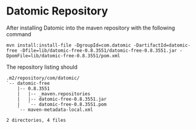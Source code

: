 Datomic Repository
==================

After installing Datomic into the maven repository with the following
command

    mvn install:install-file -DgroupId=com.datomic -DartifactId=datomic-free -Dfile=lib/datomic-free-0.8.3551/datomic-free-0.8.3551.jar -DpomFile=lib/datomic-free-0.8.3551/pom.xml

The repository listing should

    .m2/repository/com/datomic/
    `-- datomic-free
        |-- 0.8.3551
        |   |-- _maven.repositories
        |   |-- datomic-free-0.8.3551.jar
        |   `-- datomic-free-0.8.3551.pom
        `-- maven-metadata-local.xml
    
    2 directories, 4 files
